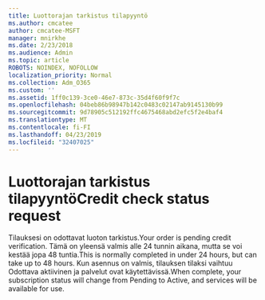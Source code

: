 ```yaml
---
title: Luottorajan tarkistus tilapyyntö
ms.author: cmcatee
author: cmcatee-MSFT
manager: mnirkhe
ms.date: 2/23/2018
ms.audience: Admin
ms.topic: article
ROBOTS: NOINDEX, NOFOLLOW
localization_priority: Normal
ms.collection: Adm_O365
ms.custom: ''
ms.assetid: 1ff0c139-3ce0-46e7-873c-35d4f60f9f7c
ms.openlocfilehash: 04beb86b98947b142c0483c02147ab9145130b99
ms.sourcegitcommit: 9d78905c512192ffc4675468abd2efc5f2e4baf4
ms.translationtype: MT
ms.contentlocale: fi-FI
ms.lasthandoff: 04/23/2019
ms.locfileid: "32407025"
---
```

# <a name="credit-check-status-request"></a><span data-ttu-id="a642a-102">Luottorajan tarkistus tilapyyntö</span><span class="sxs-lookup"><span data-stu-id="a642a-102">Credit check status request</span></span>

<span data-ttu-id="a642a-103">Tilauksesi on odottavat luoton tarkistus.</span><span class="sxs-lookup"><span data-stu-id="a642a-103">Your order is pending credit verification.</span></span> <span data-ttu-id="a642a-104">Tämä on yleensä valmis alle 24 tunnin aikana, mutta se voi kestää jopa 48 tuntia.</span><span class="sxs-lookup"><span data-stu-id="a642a-104">This is normally completed in under 24 hours, but can take up to 48 hours.</span></span> <span data-ttu-id="a642a-105">Kun asennus on valmis, tilauksen tilaksi vaihtuu Odottava aktiivinen ja palvelut ovat käytettävissä.</span><span class="sxs-lookup"><span data-stu-id="a642a-105">When complete, your subscription status will change from Pending to Active, and services will be available for use.</span></span>
  

